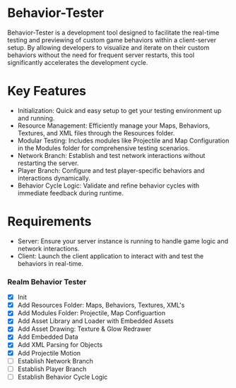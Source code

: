 # Behavior-Tester
Behavior-Tester is a development tool designed to facilitate the real-time testing and previewing of custom game behaviors within a client-server setup. By allowing developers to visualize and iterate on their custom behaviors without the need for frequent server restarts, this tool significantly accelerates the development cycle.

# Key Features
* Initialization: Quick and easy setup to get your testing environment up and running.
* Resource Management: Efficiently manage your Maps, Behaviors, Textures, and XML files through the Resources folder.
* Modular Testing: Includes modules like Projectile and Map Configuration in the Modules folder for comprehensive testing scenarios.
* Network Branch: Establish and test network interactions without restarting the server.
* Player Branch: Configure and test player-specific behaviors and interactions dynamically.
* Behavior Cycle Logic: Validate and refine behavior cycles with immediate feedback during runtime.

# Requirements
* Server: Ensure your server instance is running to handle game logic and network interactions.
* Client: Launch the client application to interact with and test the behaviors in real-time.
 
### Realm Behavior Tester

- [x] Init 
- [x] Add Resources Folder: Maps, Behaviors, Textures, XML's
- [x] Add Modules Folder: Projectile, Map Configuartion
- [x] Add Asset Library and Loader with Embedded Assets
- [x] Add Asset Drawing: Texture & Glow Redrawer
- [X] Add Embedded Data
- [x] Add XML Parsing for Objects
- [x] Add Projectile Motion
- [ ] Establish Network Branch
- [ ] Establish Player Branch
- [ ] Establish Behavior Cycle Logic